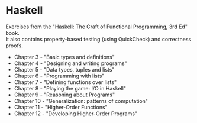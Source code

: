 # Haskell
<p>Exercises from the "Haskell: The Craft of Functional Programming, 3rd Ed" book.<br/>
It also contains property-based testing (using QuickCheck) and correctness proofs.</p>
<ul>
<li>Chapter 3 - "Basic types and definitions"</li>
<li>Chapter 4 - "Designing and writing programs"</li>
<li>Chapter 5 - "Data types, tuples and lists"</li>
<li>Chapter 6 - "Programming with lists"</li>
<li>Chapter 7 - "Defining functions over lists"</li>
<li>Chapter 8 - "Playing the game: I/O in Haskell"</li>
<li>Chapter 9 - "Reasoning about Programs"</li>
<li>Chapter 10 - "Generalization: patterns of computation"</li>
<li>Chapter 11 - "Higher-Order Functions"</li>
<li>Chapter 12 - "Developing Higher-Order Programs"</li>
</ul>
